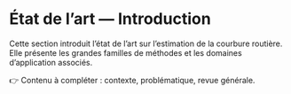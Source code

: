 # État de l’art — Introduction

Cette section introduit l’état de l’art sur l’estimation de la courbure routière.
Elle présente les grandes familles de méthodes et les domaines d’application associés.

👉 Contenu à compléter : contexte, problématique, revue générale.
